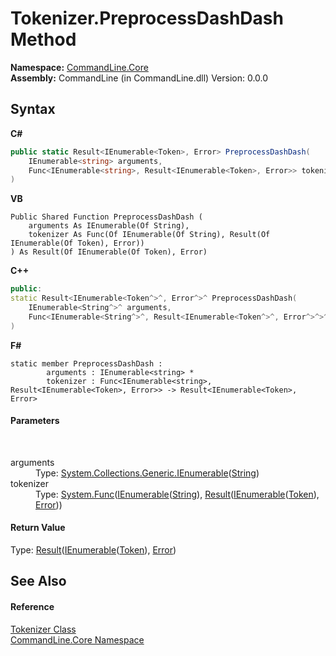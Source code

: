 # Tokenizer.PreprocessDashDash Method 
 

**Namespace:**&nbsp;<a href="N_CommandLine_Core">CommandLine.Core</a><br />**Assembly:**&nbsp;CommandLine (in CommandLine.dll) Version: 0.0.0

## Syntax

**C#**<br />
``` C#
public static Result<IEnumerable<Token>, Error> PreprocessDashDash(
	IEnumerable<string> arguments,
	Func<IEnumerable<string>, Result<IEnumerable<Token>, Error>> tokenizer
)
```

**VB**<br />
``` VB
Public Shared Function PreprocessDashDash ( 
	arguments As IEnumerable(Of String),
	tokenizer As Func(Of IEnumerable(Of String), Result(Of IEnumerable(Of Token), Error))
) As Result(Of IEnumerable(Of Token), Error)
```

**C++**<br />
``` C++
public:
static Result<IEnumerable<Token^>^, Error^>^ PreprocessDashDash(
	IEnumerable<String^>^ arguments, 
	Func<IEnumerable<String^>^, Result<IEnumerable<Token^>^, Error^>^>^ tokenizer
)
```

**F#**<br />
``` F#
static member PreprocessDashDash : 
        arguments : IEnumerable<string> * 
        tokenizer : Func<IEnumerable<string>, Result<IEnumerable<Token>, Error>> -> Result<IEnumerable<Token>, Error> 

```


#### Parameters
&nbsp;<dl><dt>arguments</dt><dd>Type: <a href="https://docs.microsoft.com/dotnet/api/system.collections.generic.ienumerable-1" target="_blank">System.Collections.Generic.IEnumerable</a>(<a href="https://docs.microsoft.com/dotnet/api/system.string" target="_blank">String</a>)<br /></dd><dt>tokenizer</dt><dd>Type: <a href="https://docs.microsoft.com/dotnet/api/system.func-2" target="_blank">System.Func</a>(<a href="https://docs.microsoft.com/dotnet/api/system.collections.generic.ienumerable-1" target="_blank">IEnumerable</a>(<a href="https://docs.microsoft.com/dotnet/api/system.string" target="_blank">String</a>), <a href="T_RailwaySharp_ErrorHandling_Result_2">Result</a>(<a href="https://docs.microsoft.com/dotnet/api/system.collections.generic.ienumerable-1" target="_blank">IEnumerable</a>(<a href="T_CommandLine_Core_Token">Token</a>), <a href="T_CommandLine_Error">Error</a>))<br /></dd></dl>

#### Return Value
Type: <a href="T_RailwaySharp_ErrorHandling_Result_2">Result</a>(<a href="https://docs.microsoft.com/dotnet/api/system.collections.generic.ienumerable-1" target="_blank">IEnumerable</a>(<a href="T_CommandLine_Core_Token">Token</a>), <a href="T_CommandLine_Error">Error</a>)

## See Also


#### Reference
<a href="T_CommandLine_Core_Tokenizer">Tokenizer Class</a><br /><a href="N_CommandLine_Core">CommandLine.Core Namespace</a><br />